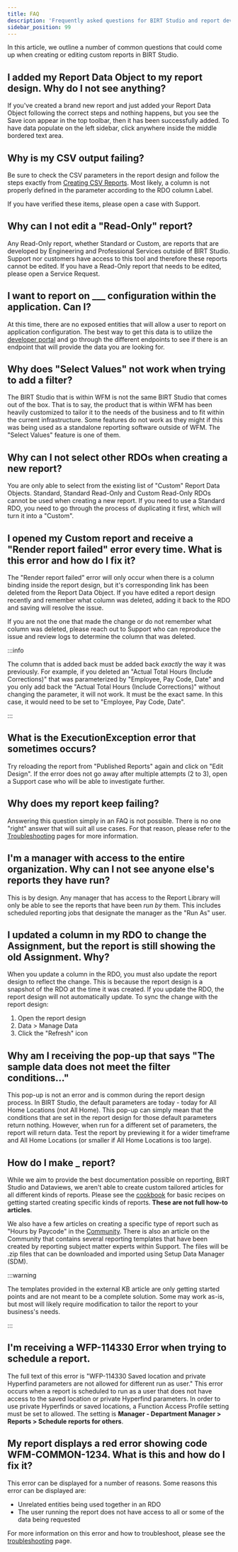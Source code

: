 ```yaml
---
title: FAQ
description: 'Frequently asked questions for BIRT Studio and report development'
sidebar_position: 99
---
```


In this article, we outline a number of common questions that could come up when creating or editing custom reports in
BIRT Studio.

## I added my Report Data Object to my report design. Why do I not see anything?

If you've created a brand new report and just added your Report Data Object following the correct steps and nothing
happens, but you see the Save icon appear in the top toolbar, then it has been successfully added. To have data populate
on the left sidebar, click anywhere inside the middle bordered text area.

## Why is my CSV output failing?

Be sure to check the CSV parameters in the report design and follow the steps exactly from
[Creating CSV Reports](/docs/birt-studio/advanced/creating-csv-reports). Most likely, a column is not properly defined
in the parameter according to the RDO column Label.

If you have verified these items, please open a case with Support.

## Why can I not edit a "Read-Only" report?

Any Read-Only report, whether Standard or Custom, are reports that are developed by Engineering and Professional
Services outside of BIRT Studio. Support nor customers have access to this tool and therefore these reports cannot be
edited. If you have a Read-Only report that needs to be edited, please open a Service Request.

## I want to report on \_\_\_ configuration within the application. Can I?

At this time, there are no exposed entities that will allow a user to report on application configuration. The best way
to get this data is to utilize the [developer portal](https://developer.ukg.com) and go through the different endpoints
to see if there is an endpoint that will provide the data you are looking for.

## Why does "Select Values" not work when trying to add a filter?

The BIRT Studio that is within WFM is not the same BIRT Studio that comes out of the box. That is to say, the product
that is within WFM has been heavily customized to tailor it to the needs of the business and to fit within the current
infrastructure. Some features do not work as they might if this was being used as a standalone reporting software
outside of WFM. The "Select Values" feature is one of them.

## Why can I not select other RDOs when creating a new report?

You are only able to select from the existing list of "Custom" Report Data Objects. Standard, Standard Read-Only and
Custom Read-Only RDOs cannot be used when creating a new report. If you need to use a Standard RDO, you need to go
through the process of duplicating it first, which will turn it into a "Custom".

## I opened my Custom report and receive a "Render report failed" error every time. What is this error and how do I fix it?

The "Render report failed" error will only occur when there is a column binding inside the report design, but it's
corresponding link has been deleted from the Report Data Object. If you have edited a report design recently and
remember what column was deleted, adding it back to the RDO and saving will resolve the issue.

If you are not the one that made the change or do not remember what column was deleted, please reach out to Support who
can reproduce the issue and review logs to determine the column that was deleted.

:::info

The column that is added back must be added back _exactly_ the way it was previously. For example, if you deleted an
"Actual Total Hours (Include Corrections)" that was parameterized by "Employee, Pay Code, Date" and you only add back
the "Actual Total Hours (Include Corrections)" without changing the parameter, it will not work. It must be the exact
same. In this case, it would need to be set to "Employee, Pay Code, Date".

:::

## What is the ExecutionException error that sometimes occurs?

Try reloading the report from "Published Reports" again and click on "Edit Design". If the error does not go away after
multiple attempts (2 to 3), open a Support case who will be able to investigate further.

## Why does my report keep failing?

Answering this question simply in an FAQ is not possible. There is no one "right" answer that will suit all use cases.
For that reason, please refer to the [Troubleshooting](/docs/birt-studio/troubleshooting) pages for more information.

## I'm a manager with access to the entire organization. Why can I not see anyone else's reports they have run?

This is by design. Any manager that has access to the Report Library will only be able to see the reports that have been
_run by_ them. This includes scheduled reporting jobs that designate the manager as the "Run As" user.

## I updated a column in my RDO to change the Assignment, but the report is still showing the old Assignment. Why?

When you update a column in the RDO, you must also update the report design to reflect the change. This is because the
report design is a snapshot of the RDO at the time it was created. If you update the RDO, the report design will not
automatically update. To sync the change with the report design:

1. Open the report design
2. Data > Manage Data
3. Click the "Refresh" icon

## Why am I receiving the pop-up that says "The sample data does not meet the filter conditions..."

This pop-up is not an error and is common during the report design process. In BIRT Studio, the default parameters are
today - today for All Home Locations (not All Home). This pop-up can simply mean that the conditions that are set in the
report design for those default parameters return nothing. However, when run for a different set of parameters, the
report will return data. Test the report by previewing it for a wider timeframe and All Home Locations (or smaller if
All Home Locations is too large).

## How do I make **\_** report?

While we aim to provide the best documentation possible on reporting, BIRT Studio and Dataviews, we aren't able to
create custom tailored articles for all different kinds of reports. Please see the
[cookbook](/docs/birt-studio/report-cookbook) for basic recipes on getting started creating specific kinds of reports.
**These are not full how-to articles**.

We also have a few articles on creating a specific type of report such as "Hours by Paycode" in the
[Community](https://community.ukg.com). There is also an article on the Community that contains several reporting
templates that have been created by reporting subject matter experts within Support. The files will be .zip files that
can be downloaded and imported using Setup Data Manager (SDM).

:::warning

The templates provided in the external KB article are only getting started points and are not meant to be a complete
solution. Some may work as-is, but most will likely require modification to tailor the report to your business's needs.

:::

## I'm receiving a WFP-114330 Error when trying to schedule a report.

The full text of this error is "WFP-114330 Saved location and private Hyperfind parameters are not allowed for different
run as user." This error occurs when a report is scheduled to run as a user that does not have access to the saved
location or private Hyperfind parameters. In order to use private Hyperfinds or saved locations, a Function Access
Profile setting must be set to allowed. The setting is **Manager - Department Manager > Reports > Schedule reports for
others**.

## My report displays a red error showing code WFM-COMMON-1234. What is this and how do I fix it?

This error can be displayed for a number of reasons. Some reasons this error can be displayed are:

-   Unrelated entities being used together in an RDO
-   The user running the report does not have access to all or some of the data being requested

For more information on this error and how to troubleshoot, please see the
[troubleshooting](/docs/birt-studio/troubleshooting/birt-studio) page.
